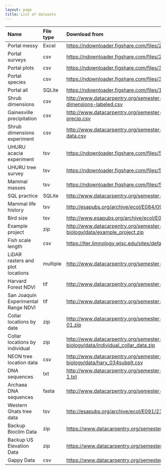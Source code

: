 ```yaml
---
layout: page
title: List of datasets
---
```


| Name | File type | Download from |
|:--------|:-------|:--------|
| Portal messy | Excel | <https://ndownloader.figshare.com/files/2252083> |
| Portal surveys | csv | <https://ndownloader.figshare.com/files/2292172> |
| Portal plots | csv | <https://ndownloader.figshare.com/files/3299474> |
| Portal species | csv | <https://ndownloader.figshare.com/files/3299483> |
| Portal all | SQLite | <https://ndownloader.figshare.com/files/11188550> |
| Shrub dimensions | csv | <http://www.datacarpentry.org/semester-biology/data/shrub-dimensions-labeled.csv> |
| Gainesville precipitation | csv | <http://www.datacarpentry.org/semester-biology/data/gainesville-precip.csv> |
| Shrub dimensions experiment | csv | <http://www.datacarpentry.org/semester-biology/data/shrub-volume-data.csv> |
| UHURU acacia experiment | tsv | <https://ndownloader.figshare.com/files/5629542> |
| UHURU tree survey | tsv | <https://ndownloader.figshare.com/files/5629536> |
| Mammal masses | tsv | <https://ndownloader.figshare.com/files/5593343> |
| SQL practice | SQLite | <http://www.datacarpentry.org/semester-biology/data/sql-practice.sqlite> |
| Mammal life history | tsv | <http://esapubs.org/archive/ecol/E084/093/Mammal_lifehistories_v2.txt> |
| Bird size | tsv | <http://www.esapubs.org/archive/ecol/E088/096/avian_ssd_jan07.txt> |
| Example project | zip | <http://www.datacarpentry.org/semester-biology/data/example_project.zip> |
| Fish scale length | csv | <https://lter.limnology.wisc.edu/sites/default/files/Gaeta_etal_CLC_data.csv> |
| LiDAR rasters and plot locations | multiple | <http://www.datacarpentry.org/semester-biology/data/neon-airborne.zip> |
| Harvard Forest NDVI | tif | <http://www.datacarpentry.org/semester-biology/data/harv-ndvi.zip> |
| San Joaquin Experimental Range NDVI | tif | <http://www.datacarpentry.org/semester-biology/data/sjer-ndvi.zip> |
| Collar locations by date| zip | <http://www.datacarpentry.org/semester-biology/data/locations-2016-01.zip> |
| Collar locations by individual | zip | <http://www.datacarpentry.org/semester-biology/data/individual_collar_data.zip> |
| NEON tree location data | csv | <http://www.datacarpentry.org/semester-biology/data/harv_034subplt.csv> |
| DNA sequences | txt | <http://www.datacarpentry.org/semester-biology/data/dna-sequences-1.txt> |
| Archaea DNA sequences | fasta | <http://www.datacarpentry.org/semester-biology/data/archaea-dna.zip> |
| Western Ghats tree data | tsv | <http://esapubs.org/archive/ecol/E091/216/Macroplot_data_Rev.txt> |
| Backup Bioclim Data | zip | <https://www.datacarpentry.org/semester-biology/data/wc10.zip>
| Backup US Elevation Data | zip | <https://www.datacarpentry.org/semester-biology/data/wc10.zip>
| Gappy Data | csv | <https://www.datacarpentry.org/semester-biology/data/gappy-data.csv>